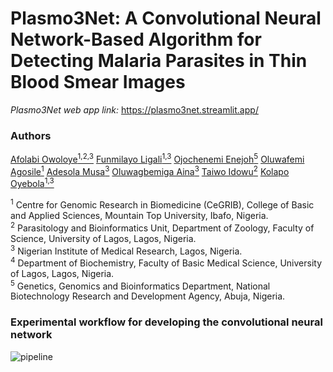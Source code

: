 # Plasmo3Net: A Convolutional Neural Network-Based Algorithm for Detecting Malaria Parasites in Thin Blood Smear Images
*Plasmo3Net web app link:* https://plasmo3net.streamlit.app/
### Authors
[Afolabi Owoloye<sup>1,2,3</sup>](https://www.linkedin.com/in/afolabi-owoloye-a1b8a5b5/)
[Funmilayo Ligali<sup>1,3</sup>](https://www.linkedin.com/in/samuel-olawale-olubode-6191a81aa/)
[Ojochenemi Enejoh<sup>5</sup>](https://www.linkedin.com/in/adewale-ogunleye-09029684/)
[Oluwafemi Agosile<sup>1</sup>](https://www.linkedin.com/in/samuel-olawale-olubode-6191a81aa/)
[Adesola Musa<sup>3</sup>](https://www.linkedin.com/in/adewale-ogunleye-09029684/)
[Oluwagbemiga Aina<sup>3</sup>](https://www.linkedin.com/in/adewale-ogunleye-09029684/)
[Taiwo Idowu<sup>2</sup>](https://scholar.google.com/citations?hl=en&user=ViS6ndQAAAAJ)
[Kolapo Oyebola<sup>1,3</sup>](https://www.linkedin.com/in/kolapo-oyebola-phd-67493836/)

<sup>1</sup> Centre for Genomic Research in Biomedicine (CeGRIB), College of Basic and Applied Sciences, Mountain Top University, Ibafo, Nigeria.<br>
<sup>2</sup> Parasitology and Bioinformatics Unit, Department of Zoology, Faculty of Science, University of Lagos, Lagos, Nigeria.<br>
<sup>3</sup> Nigerian Institute of Medical Research, Lagos, Nigeria.<br>
<sup>4</sup> Department of Biochemistry, Faculty of Basic Medical Science, University of Lagos, Lagos, Nigeria.<br>
<sup>5</sup> Genetics, Genomics and Bioinformatics Department, National Biotechnology Research and Development Agency, Abuja, Nigeria.<br>


### Experimental workflow for developing the convolutional neural network
![pipeline](https://github.com/user-attachments/assets/24f9e6f2-c89d-4bb8-8d93-d952c5285e76)



